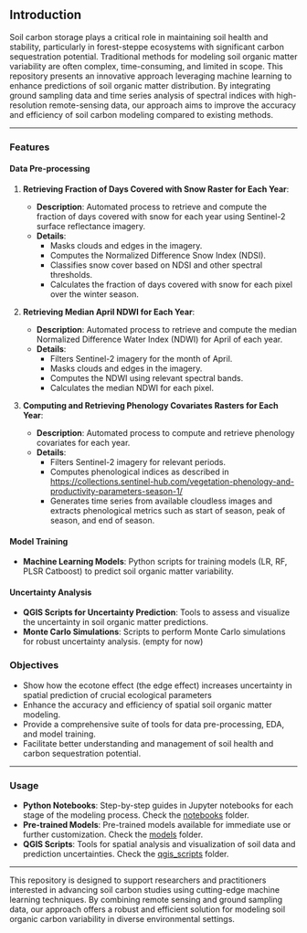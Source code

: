 ## Introduction

Soil carbon storage plays a critical role in maintaining soil health and stability, particularly in forest-steppe ecosystems with significant carbon sequestration potential. Traditional methods for modeling soil organic matter variability are often complex, time-consuming, and limited in scope. This repository presents an innovative approach leveraging machine learning to enhance predictions of soil organic matter distribution. By integrating ground sampling data and time series analysis of spectral indices with high-resolution remote-sensing data, our approach aims to improve the accuracy and efficiency of soil carbon modeling compared to existing methods.

---

### Features

#### Data Pre-processing
1. **Retrieving Fraction of Days Covered with Snow Raster for Each Year**:
    - **Description**: Automated process to retrieve and compute the fraction of days covered with snow for each year using Sentinel-2 surface reflectance imagery.
    - **Details**: 
        - Masks clouds and edges in the imagery.
        - Computes the Normalized Difference Snow Index (NDSI).
        - Classifies snow cover based on NDSI and other spectral thresholds.
        - Calculates the fraction of days covered with snow for each pixel over the winter season.

2. **Retrieving Median April NDWI for Each Year**:
    - **Description**: Automated process to retrieve and compute the median Normalized Difference Water Index (NDWI) for April of each year.
    - **Details**:
        - Filters Sentinel-2 imagery for the month of April.
        - Masks clouds and edges in the imagery.
        - Computes the NDWI using relevant spectral bands.
        - Calculates the median NDWI for each pixel.

3. **Computing and Retrieving Phenology Covariates Rasters for Each Year**:
    - **Description**: Automated process to compute and retrieve phenology covariates for each year.
    - **Details**:
        - Filters Sentinel-2 imagery for relevant periods.
        - Computes phenological indices as described in https://collections.sentinel-hub.com/vegetation-phenology-and-productivity-parameters-season-1/ 
        - Generates time series from available cloudless images and extracts phenological metrics such as start of season, peak of season, and end of season.
#### Model Training
- **Machine Learning Models**: Python scripts for training models (LR, RF, PLSR Catboost) to predict soil organic matter variability.

#### Uncertainty Analysis
- **QGIS Scripts for Uncertainty Prediction**: Tools to assess and visualize the uncertainty in soil organic matter predictions.
- **Monte Carlo Simulations**: Scripts to perform Monte Carlo simulations for robust uncertainty analysis. (empty for now)


### Objectives
- Show how the ecotone effect (the edge effect) increases uncertainty in spatial prediction of crucial ecological parameters
- Enhance the accuracy and efficiency of spatial soil organic matter modeling.
- Provide a comprehensive suite of tools for data pre-processing, EDA, and model training.
- Facilitate better understanding and management of soil health and carbon sequestration potential.

---

### Usage

- **Python Notebooks**: Step-by-step guides in Jupyter notebooks for each stage of the modeling process. Check the [notebooks](./notebooks) folder.
- **Pre-trained Models**: Pre-trained models available for immediate use or further customization. Check the [models](./models) folder.
- **QGIS Scripts**: Tools for spatial analysis and visualization of soil data and prediction uncertainties. Check the [qgis_scripts](./qgis_scripts) folder.

---

This repository is designed to support researchers and practitioners interested in advancing soil carbon studies using cutting-edge machine learning techniques. By combining remote sensing and ground sampling data, our approach offers a robust and efficient solution for modeling soil organic carbon variability in diverse environmental settings.
